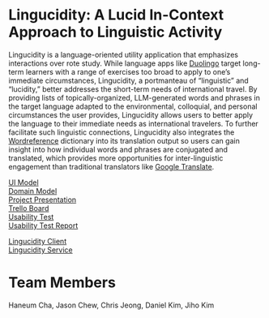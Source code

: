 # Lingucidity: A Lucid In-Context Approach to Linguistic Activity
Lingucidity is a language-oriented utility application that emphasizes interactions over rote study. While language apps like [Duolingo](https://www.duolingo.com/) target long-term learners with a range of exercises too broad to apply to one’s immediate circumstances, Lingucidity, a portmanteau of “linguistic” and “lucidity,” better addresses the short-term needs of international travel. By providing lists of topically-organized, LLM-generated words and phrases in the target language adapted to the environmental, colloquial, and personal circumstances the user provides, Lingucidity allows users to better apply the language to their immediate needs as international travelers. To further facilitate such linguistic connections, Lingucidity also integrates the [Wordreference](https://wordreference.com/) dictionary into its translation output so users can gain insight into how individual words and phrases are conjugated and translated, which provides more opportunities for inter-linguistic engagement than traditional translators like [Google Translate](https://translate.google.com/).

[UI Model](https://github.com/Team-Equipo/project/blob/main/UI-model.pdf)\
[Domain Model](https://github.com/Team-Equipo/project/blob/main/domain-model.png)\
[Project Presentation](https://docs.google.com/presentation/d/1_lazMcHDlzBDRSqzPgMzhheNfLDJxRuFO9L_ApY23O0/edit?usp=sharing)\
[Trello Board](https://trello.com/b/D2UWOaAf/cs262f-teamequipo)\
[Usability Test](https://docs.google.com/document/d/19t6yzECxPjlzw9NF_c7BGitwPI9r5L0xR4WtDRQr0DQ/edit?usp=sharing)\
[Usability Test Report](https://docs.google.com/document/d/1cLhSKB6vgCZDZi3G4Ov6hwl5Iv1ZYYDWnCHlw8Kp94o/edit?usp=sharing)

[Lingucidity Client](https://github.com/Team-Equipo/client)\
[Lingucidity Service](https://github.com/Team-Equipo/service)

# Team Members
Haneum Cha, Jason Chew, Chris Jeong, Daniel Kim, Jiho Kim
